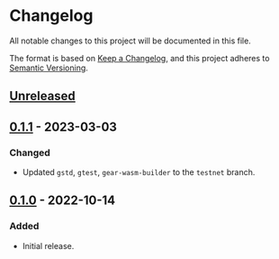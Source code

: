 # Changelog
All notable changes to this project will be documented in this file.

The format is based on [Keep a Changelog](https://keepachangelog.com/en/1.0.0/),
and this project adheres to [Semantic Versioning](https://semver.org/spec/v2.0.0.html).

## [Unreleased]

## [0.1.1] - 2023-03-03
### Changed
- Updated `gstd`, `gtest`, `gear-wasm-builder` to the `testnet` branch.

## [0.1.0] - 2022-10-14
### Added
- Initial release.

[Unreleased]: https://github.com/gear-dapps/rock-paper-scissors/compare/0.1.1...HEAD
[0.1.1]: https://github.com/gear-dapps/rock-paper-scissors/compare/9e34933...0.1.1
[0.1.0]: https://github.com/gear-dapps/rock-paper-scissors/compare/9e34933...0.1.0
